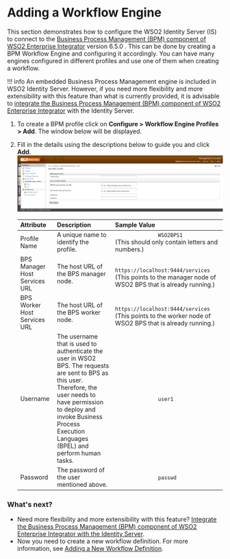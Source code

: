 # Adding a Workflow Engine

This section demonstrates how to configure the WSO2 Identity Server (IS)
to connect to the [Business Process Management (BPM) component of WSO2
Enterprise
Integrator](https://docs.wso2.com/display/EI650/Working+with+Business+Processes) version 6.5.0
. This can be done by creating a BPM Workflow Engine and configuring it
accordingly. You can have many engines configured in different profiles
and use one of them when creating a workflow.

!!! info 
    An embedded Business Process Management engine is included in WSO2
    Identity Server. However, if you need more flexibility and more
    extensibility with this feature than what is currently provided, it is
    advisable to [integrate the Business Process Management (BPM) component
    of WSO2 Enterprise
    Integrator](../../learn/configuring-the-bpm-profile-of-wso2-ei-as-a-workflow-engine)
    with the Identity Server.

1.  To create a BPM profile click on **Configure \> Workflow Engine
    Profiles \> Add**. The window below will be displayed.

2.  Fill in the details using the descriptions below to guide you and
    click **Add**.  
    ![creating-a-bpm-profile](../assets/img/using-wso2-identity-server/creating-a-bpm-profile.png) 

    | Attribute                     | Description                                                                                                                                                                                                                                       | Sample Value                                                                                                                                                         |
    |-------------------------------|---------------------------------------------------------------------------------------------------------------------------------------------------------------------------------------------------------------------------------------------------|----------------------------------------------------------------------------------------------------------------------------------------------------------------------|
    | Profile Name                  | A unique name to identify the profile.                                                                                                                                                                                                            | `               WSO2BPS1              ` (This should only contain letters and numbers.)                                                                              |
    | BPS Manager Host Services URL | The host URL of the BPS manager node.                                                                                                                                                                                                             | `                               https://localhost:9444/services                             ` (This points to the manager node of WSO2 BPS that is already running.) |
    | BPS Worker Host Services URL  | The host URL of the BPS worker node.                                                                                                                                                                                                              | `                               https://localhost:9444/services                             ` (This points to the worker node of WSO2 BPS that is already running.)  |
    | Username                      | The username that is used to authenticate the user in WSO2 BPS. The requests are sent to BPS as this user. Therefore, the user needs to have permission to deploy and invoke Business Process Execution Languages (BPEL) and perform human tasks. | `               user1              `                                                                                                                                 |
    | Password                      | The password of the user mentioned above.                                                                                                                                                                                                         | `               passwd              `                                                                                                                                |

### What's next?

-   Need more flexibility and more extensibility with this feature?
    [Integrate the Business Process Management (BPM) component of WSO2
    Enterprise Integrator with the Identity
    Server](../../learn/configuring-the-bpm-profile-of-wso2-ei-as-a-workflow-engine).
-   Now you need to create a new workflow definition. For more
    information, see [Adding a New Workflow
    Definition](../../learn/adding-a-new-workflow-definition).

  


